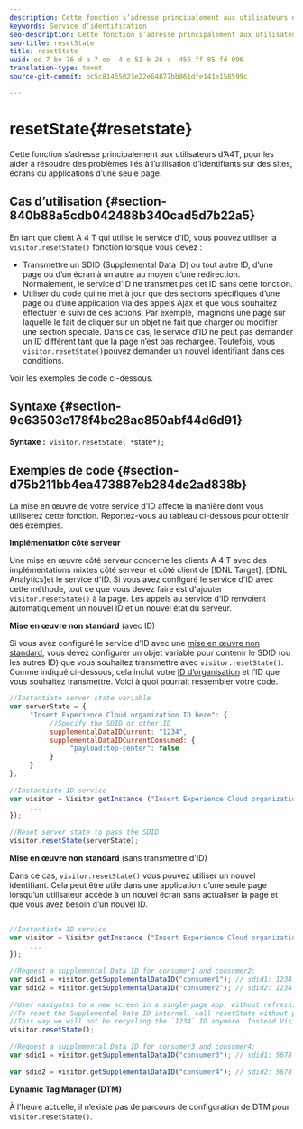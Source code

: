 ```yaml
---
description: Cette fonction s’adresse principalement aux utilisateurs d’A4T, pour les aider à résoudre des problèmes liés à l’utilisation d’identifiants sur des sites, écrans ou applications d’une seule page.
keywords: Service d’identification
seo-description: Cette fonction s’adresse principalement aux utilisateurs d’A4T, pour les aider à résoudre des problèmes liés à l’utilisation d’identifiants sur des sites, écrans ou applications d’une seule page.
seo-title: resetState
title: resetState
uuid: ed 7 be 76 d-a 7 ee -4 e 51-b 26 c -456 ff 85 fd 096
translation-type: tm+mt
source-git-commit: bc5c81455023e22e64877bb861dfe141e158599c

---
```



# resetState{#resetstate}

Cette fonction s’adresse principalement aux utilisateurs d’A4T, pour les aider à résoudre des problèmes liés à l’utilisation d’identifiants sur des sites, écrans ou applications d’une seule page.

## Cas d’utilisation {#section-840b88a5cdb042488b340cad5d7b22a5}

En tant que client A 4 T qui utilise le service d&#39;ID, vous pouvez utiliser la `visitor.resetState()` fonction lorsque vous devez :

* Transmettre un SDID (Supplemental Data ID) ou tout autre ID, d’une page ou d’un écran à un autre au moyen d’une redirection. Normalement, le service d’ID ne transmet pas cet ID sans cette fonction.
* Utiliser du code qui ne met à jour que des sections spécifiques d’une page ou d’une application via des appels Ajax et que vous souhaitez effectuer le suivi de ces actions. Par exemple, imaginons une page sur laquelle le fait de cliquer sur un objet ne fait que charger ou modifier une section spéciale. Dans ce cas, le service d’ID ne peut pas demander un ID différent tant que la page n’est pas rechargée. Toutefois, vous `visitor.resetState()`pouvez demander un nouvel identifiant dans ces conditions.

Voir les exemples de code ci-dessous.

## Syntaxe {#section-9e63503e178f4be28ac850abf44d6d91}

**Syntaxe :**` visitor.resetState( *`state`*);`

## Exemples de code {#section-d75b211bb4ea473887eb284de2ad838b}

La mise en œuvre de votre service d’ID affecte la manière dont vous utiliserez cette fonction. Reportez-vous au tableau ci-dessous pour obtenir des exemples.

**Implémentation côté serveur**

Une mise en œuvre côté serveur concerne les clients A 4 T avec des implémentations mixtes côté serveur et côté client de [!DNL Target], [!DNL Analytics]et le service d&#39;ID. Si vous avez configuré le service d&#39;ID avec cette méthode, tout ce que vous devez faire est d&#39;ajouter `visitor.resetState()` à la page. Les appels au service d’ID renvoient automatiquement un nouvel ID et un nouvel état du serveur.

**Mise en œuvre non standard** (avec ID)

Si vous avez configuré le service d’ID avec une [mise en œuvre non standard](../../implementation-guides/implementation-guides.md#section-2c4f2db1f9704315a7cccab6d2e07113), vous devez configurer un objet variable pour contenir le SDID (ou les autres ID) que vous souhaitez transmettre avec `visitor.resetState()`. Comme indiqué ci-dessous, cela inclut votre [ID d’organisation](../../reference/requirements.md#section-a02f537129a64ffbb690d5738d360c26) et l’ID que vous souhaitez transmettre. Voici à quoi pourrait ressembler votre code.

```js
//Instantiate server state variable 
var serverState = { 
     "Insert Experience Cloud organization ID here": { 
          //Specify the SDID or other ID 
          supplementalDataIDCurrent: "1234", 
          supplementalDataIDCurrentConsumed: { 
               "payload:top-center": false 
          } 
     } 
}; 
 
//Instantiate ID service 
var visitor = Visitor.getInstance ("Insert Experience Cloud organization ID here", { 
     ... 
}); 
 
//Reset server state to pass the SDID 
visitor.resetState(serverState);
```

**Mise en œuvre non standard** (sans transmettre d&#39;ID)

Dans ce cas, `visitor.resetState()` vous pouvez utiliser un nouvel identifiant. Cela peut être utile dans une application d’une seule page lorsqu’un utilisateur accède à un nouvel écran sans actualiser la page et que vous avez besoin d’un nouvel ID.

```js
 
//Instantiate ID service 
var visitor = Visitor.getInstance ("Insert Experience Cloud organization ID here", { 
     ... 
}); 
 
//Request a supplemental Data ID for consumer1 and consumer2: 
var sdid1 = visitor.getSupplementalDataID("consumer1"); // sdid1: 1234 
var sdid2 = visitor.getSupplementalDataID("consumer2"); // sdid2: 1234 
 
//User navigates to a new screen in a single-page app, without refreshing the page. 
//To reset the Supplemental Data ID internal, call resetState without passing any parameters. 
//This way we will not be recycling the `1234` ID anymore. Instead Visitor will generate a new supplemental Data ID going forward. 
visitor.resetState(); 
 
//Request a supplemental Data ID for consumer3 and consumer4: 
var sdid1 = visitor.getSupplementalDataID("consumer3"); // sdid1: 5678 
 
var sdid2 = visitor.getSupplementalDataID("consumer4"); // sdid2: 5678
```

**Dynamic Tag Manager (DTM)**

À l’heure actuelle, il n’existe pas de parcours de configuration de DTM pour `visitor.resetState()`.
